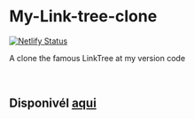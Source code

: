 <h1>My-Link-tree-clone</h1>

  [![Netlify Status](https://api.netlify.com/api/v1/badges/cc4922e9-ba40-4b07-8cd7-a53cedb8ccbe/deploy-status)](https://app.netlify.com/sites/musing-pasteur-c537d8/deploys)


A clone the famous LinkTree at my version code

<br>

<h2>Disponivél <a href="https://mylinktree.netlify.app/">aqui</a></h2>
